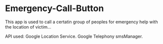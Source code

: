 # Emergency-Call-Button
This app is used to call a certatin group of peoples for emergency help with the location of victim...

API used:
Google Location Service.
Google Telephony smsManager.
